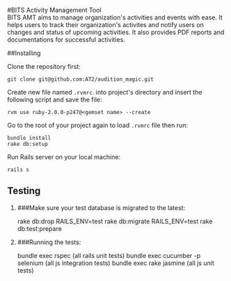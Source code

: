 #BITS Activity Management Tool
<br>
BITS AMT aims to manage organization's activities and events with ease. It helps users to track their organization's activites and notify users on changes and status of upcoming activities. It also provides PDF reports and documentations for successful activities.

##Installing

Clone the repository first:

    git clone git@github.com:AT2/audition_magic.git

Create new file named ```.rvmrc```. into project's directory and insert the following script and save the file:

    rvm use ruby-2.0.0-p247@<gemset name> --create
    
Go to the root of your project again to load ```.rvmrc``` file then run:

    bundle install
    rake db:setup
    
Run Rails server on your local machine:

    rails s
    
## Testing 

1. ###Make sure your test database is migrated to the latest:

    rake db:drop RAILS_ENV=test
    rake db:migrate RAILS_ENV=test
    rake db:test:prepare
    
2. ###Running the tests:

    bundle exec rspec (all rails unit tests)
    bundle exec cucumber -p selenium (all js integration tests)
    bundle exec rake jasmine (all js unit tests)
    

